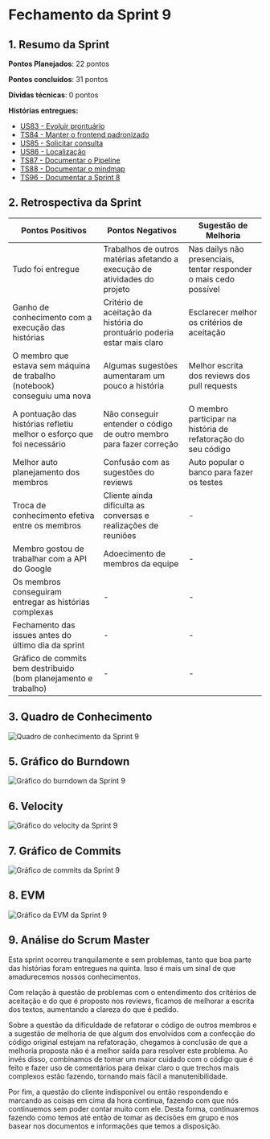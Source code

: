 # Fechamento da Sprint 9

## 1. Resumo da Sprint

__Pontos Planejados__: 22 pontos

__Pontos concluídos__: 31 pontos

__Dívidas técnicas__: 0 pontos

__Histórias entregues:__

- [US83 - Evoluir prontuário](https://github.com/fga-gpp-mds/2018.1-Dr-Down/issues/204)
- [TS84 - Manter o frontend padronizado](https://github.com/fga-gpp-mds/2018.1-Dr-Down/issues/205)
- [US85 - Solicitar consulta](https://github.com/fga-gpp-mds/2018.1-Dr-Down/issues/206)
- [US86 - Localização](https://github.com/fga-gpp-mds/2018.1-Dr-Down/issues/207)
- [TS87 - Documentar o Pipeline](https://github.com/fga-gpp-mds/2018.1-Dr-Down/issues/208)
- [TS88 - Documentar o mindmap](https://github.com/fga-gpp-mds/2018.1-Dr-Down/issues/209)
- [TS96 - Documentar a Sprint 8](https://github.com/fga-gpp-mds/2018.1-Dr-Down/issues/211)

## 2. Retrospectiva da Sprint

| Pontos Positivos | Pontos Negativos | Sugestão de Melhoria |
| ----- | ----- | ---- |
| Tudo foi entregue | Trabalhos de outros matérias afetando a execução de atividades do projeto | Nas dailys não presenciais, tentar responder o mais cedo possível |
| Ganho de conhecimento com a execução das histórias | Critério de aceitação da história do prontuário poderia estar mais claro | Esclarecer melhor os critérios de aceitação |
| O membro que estava sem máquina de trabalho (notebook) conseguiu uma nova | Algumas sugestões aumentaram um pouco a história | Melhor escrita dos reviews dos pull requests |
| A pontuação das histórias refletiu melhor o esforço que foi necessário | Não conseguir entender o código de outro membro para fazer correção | O membro participar na história de refatoração do seu código |
| Melhor auto planejamento dos membros | Confusão com as sugestões do reviews | Auto popular o banco para fazer os testes |
| Troca de conhecimento efetiva entre os membros | Cliente ainda dificulta as conversas e realizações de reuniões | - |
| Membro gostou de trabalhar com a API do Google | Adoecimento de membros da equipe | - |
| Os membros conseguiram entregar as histórias complexas | - | - |
| Fechamento das issues antes do último dia da sprint | - | - |
| Gráfico de commits bem destribuido (bom planejamento e trabalho) | - | - |

## 3. Quadro de Conhecimento

![Quadro de conhecimento da Sprint 9](https://uploaddeimagens.com.br/images/001/417/702/full/conhecimento_S09.png?1526348780)

## 5. Gráfico do Burndown

![Gráfico do burndown da Sprint 9](https://uploaddeimagens.com.br/images/001/417/688/original/burndown_S09.png?1526348115)

## 6. Velocity

![Gráfico do velocity da Sprint 9](https://uploaddeimagens.com.br/images/001/417/690/full/velocity_S09.png?1526348295)

## 7. Gráfico de Commits

![Gráfico de commits da Sprint 9](https://uploaddeimagens.com.br/images/001/417/691/full/commits_S09.png?1526348363)

## 8. EVM

![Gráfico da EVM da Sprint 9](https://uploaddeimagens.com.br/images/001/417/694/full/evm_S09.png?1526348542)

## 9. Análise do Scrum Master

Esta sprint ocorreu tranquilamente e sem problemas, tanto que boa parte das histórias foram entregues na quinta. Isso é mais um sinal de que amadurecemos nossos conhecimentos.

Com relação à questão de problemas com o entendimento dos critérios de aceitação e do que é proposto nos reviews, ficamos de melhorar a escrita dos textos, aumentando a clareza do que é pedido.

Sobre a questão da dificuldade de refatorar o código de outros membros e a sugestão de melhoria de que algum dos envolvidos com a confecção do código original estejam na refatoração, chegamos à conclusão de que a melhoria proposta não é a melhor saída para resolver este problema. Ao invés disso, combinamos de tomar um maior cuidado com o código que é feito e fazer uso de comentários para deixar claro o que trechos mais complexos estão fazendo, tornando mais fácil a manutenibilidade.

Por fim, a questão do cliente indisponível ou então respondendo e marcando as coisas em cima da hora continua, fazendo com que nós continuemos sem poder contar muito com ele. Desta forma, continuaremos fazendo como temos até então de tomar as decisões em grupo e nos basear nos documentos e informações que temos a disposição.
